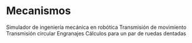 # Mecanismos
Simulador de ingeniería mecánica en robótica
Transmisión de movimiento
Transmisión circular
Engranajes
Cálculos para un par de ruedas dentadas
